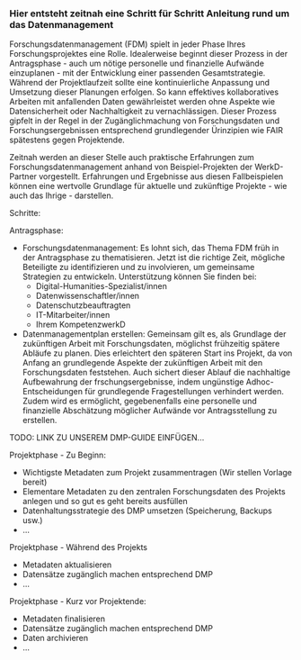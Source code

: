 ### Hier entsteht zeitnah eine Schritt für Schritt Anleitung rund um das Datenmanagement

Forschungsdatenmanagement (FDM) spielt in jeder Phase Ihres Forschungsprojektes eine Rolle. Idealerweise beginnt dieser Prozess in der Antragsphase - auch um nötige personelle und finanzielle Aufwände einzuplanen - mit der Entwicklung einer passenden Gesamtstrategie. Während der Projektlaufzeit sollte eine kontinuierliche Anpassung und Umsetzung dieser Planungen erfolgen. So kann effektives kollaboratives Arbeiten mit anfallenden Daten gewährleistet werden ohne Aspekte wie Datensicherheit oder Nachhaltigkeit zu vernachlässigen. Dieser Prozess gipfelt in der Regel in der Zugänglichmachung von Forschungsdaten und Forschungsergebnissen entsprechend grundlegender Ürinzipien wie FAIR spätestens gegen Projektende.

Zeitnah werden an dieser Stelle auch praktische Erfahrungen zum Forschungsdatenmanagement anhand von Beispiel-Projekten der WerkD-Partner vorgestellt. Erfahrungen und Ergebnisse aus diesen Fallbeispielen können eine wertvolle Grundlage für aktuelle und zukünftige Projekte - wie auch das Ihrige - darstellen.

Schritte:

Antragsphase:
* Forschungsdatenmanagement: Es lohnt sich, das Thema FDM früh in der Antragsphase zu thematisieren. Jetzt ist die richtige Zeit, mögliche Beteiligte zu identifizieren und zu involvieren, um gemeinsame Strategien zu entwickeln. Unterstützung können Sie finden bei:
  * Digital-Humanities-Spezialist/innen
  * Datenwissenschaftler/innen
  * Datenschutzbeauftragten
  * IT-Mitarbeiter/innen
  * Ihrem KompetenzwerkD
* Datenmanagementplan erstellen: Gemeinsam gilt es, als Grundlage der zukünftigen Arbeit mit Forschungsdaten, möglichst frühzeitig spätere Abläufe zu planen. Dies erleichtert den späteren Start ins Projekt, da von Anfang an grundlegende Aspekte der zukünftigen Arbeit mit den Forschungsdaten feststehen. Auch sichert dieser Ablauf die nachhaltige Aufbewahrung der frschungsergebnisse, indem ungünstige Adhoc-Entscheidungen für grundlegende Fragestellungen verhindert werden. Zudem wird es ermöglicht, gegebenenfalls eine personelle und finanzielle Abschätzung möglicher Aufwände vor Antragsstellung zu erstellen.

TODO: LINK ZU UNSEREM DMP-GUIDE EINFÜGEN...

Projektphase - Zu Beginn:
* Wichtigste Metadaten zum Projekt zusammentragen (Wir stellen Vorlage bereit)
* Elementare Metadaten zu den zentralen Forschungsdaten des Projekts anlegen und so gut es geht bereits ausfüllen
* Datenhaltungsstrategie des DMP umsetzen (Speicherung, Backups usw.)
* ...

Projektphase - Während des Projekts
* Metadaten aktualisieren
* Datensätze zugänglich machen entsprechend DMP
* ...

Projektphase - Kurz vor Projektende:
* Metadaten finalisieren
* Datensätze zugänglich machen entsprechend DMP
* Daten archivieren
* ...
